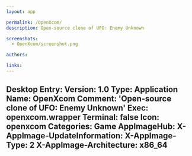 ```yaml
---
layout: app

permalink: /OpenXcom/
description: Open-source clone of UFO: Enemy Unknown

screenshots:
  - OpenXcom/screenshot.png

authors:

links:
---
```

Desktop Entry:
  Version: 1.0
  Type: Application
  Name: OpenXcom
  Comment: 'Open-source clone of UFO: Enemy Unknown'
  Exec: openxcom.wrapper
  Terminal: false
  Icon: openxcom
  Categories: Game
AppImageHub:
  X-AppImage-UpdateInformation: 
  X-AppImage-Type: 2
  X-AppImage-Architecture: x86_64
---
